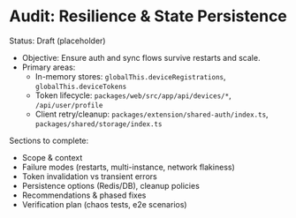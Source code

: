 # Audit: Resilience & State Persistence

Status: Draft (placeholder)

- Objective: Ensure auth and sync flows survive restarts and scale.
- Primary areas:
  - In-memory stores: `globalThis.deviceRegistrations`, `globalThis.deviceTokens`
  - Token lifecycle: `packages/web/src/app/api/devices/*`, `/api/user/profile`
  - Client retry/cleanup: `packages/extension/shared-auth/index.ts`, `packages/shared/storage/index.ts`

Sections to complete:
- Scope & context
- Failure modes (restarts, multi-instance, network flakiness)
- Token invalidation vs transient errors
- Persistence options (Redis/DB), cleanup policies
- Recommendations & phased fixes
- Verification plan (chaos tests, e2e scenarios)

